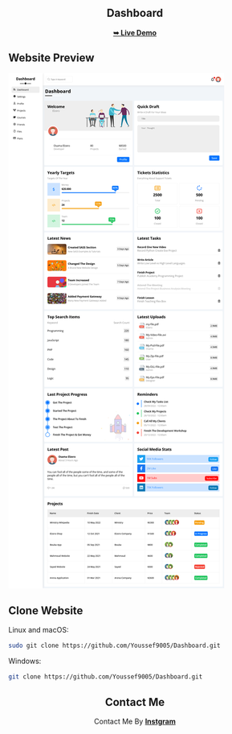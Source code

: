 <div align="center">
  <h2 align="center">Dashboard</h2>
  <a href="https://youssef9005.github.io/Kasber-Website/"><strong>➥ Live Demo</strong></a>
</div>

<h2>Website Preview</h2>

![Metalink Desktop Demo](./Finish/Dashboard.png)

## Clone Website

Linux and macOS:

```bash
sudo git clone https://github.com/Youssef9005/Dashboard.git
```

Windows:

```bash
git clone https://github.com/Youssef9005/Dashboard.git
```

<div align="center">
    <h2>Contact Me</h2>
    <span>Contact Me By </span><a href="https://instagram.com/youssef_65_sameh?utm_source=qr"><strong>Instgram</strong></a>
</div>
